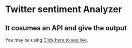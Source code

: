 # Twitter sentiment Analyzer

## It cosumes an API and give the output

You may be using [Click here to see live](https://competent-jones-2df1fb.netlify.app/).
